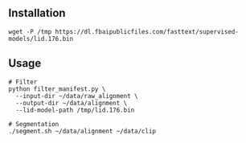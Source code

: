 ## Installation
```shell
wget -P /tmp https://dl.fbaipublicfiles.com/fasttext/supervised-models/lid.176.bin
```

## Usage
```shell
# Filter
python filter_manifest.py \
  --input-dir ~/data/raw_alignment \
  --output-dir ~/data/alignment \
  --lid-model-path /tmp/lid.176.bin

# Segmentation
./segment.sh ~/data/alignment ~/data/clip
```
